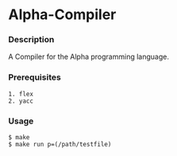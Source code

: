# Alpha-Compiler

### Description
A Compiler for the Alpha programming language.

### Prerequisites
```
1. flex
2. yacc
```
### Usage
```
$ make
$ make run p=(/path/testfile)
```